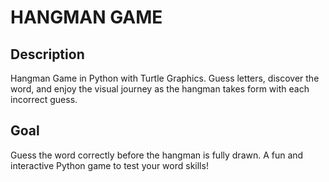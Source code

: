 # HANGMAN GAME

## Description
 Hangman Game in Python with Turtle Graphics.
 Guess letters, discover the word, and enjoy the visual journey as the hangman takes form with each incorrect guess.

## Goal
Guess the word correctly before the hangman is fully drawn. 
A fun and interactive Python game to test your word skills!
